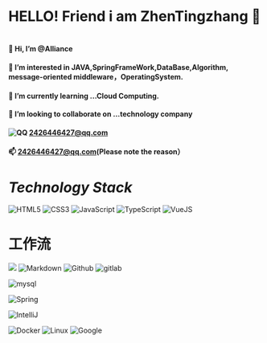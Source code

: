  # HELLO! Friend i am  ZhenTingzhang   :whale: 
<!-- ![Apache](https://img.shields.io/badge/License-MIT%202.0%20Apache%20Alliance-red?logo=GO?style=flat-square)
![xxx](https://img.shields.io/badge/GitHub-wki-green?logo=github&logoColor=red)
![xx](https://img.shields.io/badge/SpringFrameWook-contribute-brightgreen?logo=Spring)
![x](https://img.shields.io/badge/Tencent-contributor-brightgreen?logo=CodingNinjas)
![x](https://img.shields.io/badge/CloudWeGO-contributor-brightgreen?logo=ByteDance) -->
# 
#### 👋 Hi, I’m @Alliance 
#### 👀 I’m interested in JAVA,SpringFrameWork,DataBase,Algorithm, message-oriented middleware，OperatingSystem.
#### 🌱 I’m currently learning ...Cloud Computing.
#### 💞️ I’m looking to collaborate on ...technology company
#### ![QQ](https://img.shields.io/badge/QQ-EB1923?logo=tencent-qq&logoColor=white) 2426446427@qq.com
#### 📫 2426446427@qq.com(Please note the reason）
<!-- 
 ![image](https://user-images.githubusercontent.com/72297937/204316638-054b26a2-0223-49f7-9da2-78eda576584e.png) -->

# _Technology Stack_
![HTML5](https://img.shields.io/badge/HTML5-E34F26.svg?logo=html5&logoColor=white)
![CSS3](https://img.shields.io/badge/CSS3-1572B6.svg?logo=css3&logoColor=white)
![JavaScript](https://img.shields.io/badge/JavaScript-323330.svg?logo=javascript&logoColor=F7DF1E)
![TypeScript](https://img.shields.io/badge/TypeScript-007ACC.svg?logo=typescript&logoColor=white)
![VueJS](https://img.shields.io/badge/Vue.js-35495e.svg?logo=vue.js&logoColor=4FC08D)
# 工作流
 ![](https://img.shields.io/badge/-Git-FCC624?style=flat&logo=git)
 ![Markdown](https://img.shields.io/badge/Markdown-000000.svg?logo=markdown&logoColor=white)
 ![Github](https://img.shields.io/badge/Github-100000.svg?logo=github&logoColor=white)
 ![gitlab](https://img.shields.io/badge/Gitlab-330f63.svg?logo=gitlab&logoColor=white)


![mysql](https://img.shields.io/badge/mysql-00000f.svg?logo=mysql&logoColor=white)

![Spring](https://img.shields.io/badge/Spring-6DB33F.svg?logo=spring&logoColor=white)

![IntelliJ](https://img.shields.io/badge/IntelliJ_IDEA-black?logo=intellij-idea&logoColor=white)

![Docker](https://img.shields.io/badge/-Docker-FCC624?style=flat-square&logo=docker&logoColor=white)
![Linux](https://img.shields.io/badge/Linux-FCC624?style=flat-square&logo=linux&logoColor=black)
![Google](https://img.shields.io/badge/Chrome-4285F4?style=flat-square&logo=GoogleChrome&logoColor=white)




